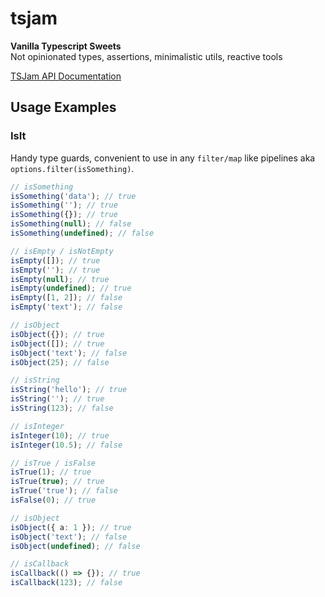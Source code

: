 # tsjam

**Vanilla Typescript Sweets**  
Not opinionated types, assertions, minimalistic utils, reactive tools

[TSJam API Documentation](https://am0wa.github.io/tsjam/modules.html)

## Usage Examples

### IsIt

Handy type guards, convenient to use in any `filter/map` like pipelines aka `options.filter(isSomething)`.

```typescript
// isSomething
isSomething('data'); // true
isSomething(''); // true
isSomething({}); // true
isSomething(null); // false
isSomething(undefined); // false

// isEmpty / isNotEmpty
isEmpty([]); // true
isEmpty(''); // true
isEmpty(null); // true
isEmpty(undefined); // true
isEmpty([1, 2]); // false
isEmpty('text'); // false

// isObject
isObject({}); // true
isObject([]); // true
isObject('text'); // false
isObject(25); // false

// isString
isString('hello'); // true
isString(''); // true
isString(123); // false

// isInteger
isInteger(10); // true
isInteger(10.5); // false

// isTrue / isFalse
isTrue(1); // true
isTrue(true); // true
isTrue('true'); // false
isFalse(0); // true

// isObject
isObject({ a: 1 }); // true
isObject('text'); // false
isObject(undefined); // false

// isCallback
isCallback(() => {}); // true
isCallback(123); // false
```
